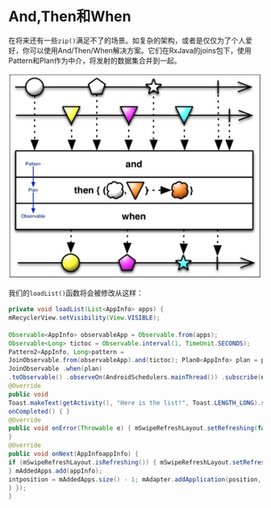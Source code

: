 # And,Then和When

在将来还有一些`zip()`满足不了的场景。如复杂的架构，或者是仅仅为了个人爱好，你可以使用And/Then/When解决方案。它们在RxJava的joins包下，使用Pattern和Plan作为中介，将发射的数据集合并到一起。

![](chapter6_11.png)

我们的`loadList()`函数将会被修改从这样：
```java
private void loadList(List<AppInfo> apps) {
mRecyclerView.setVisibility(View.VISIBLE);

Observable<AppInfo> observableApp = Observable.from(apps);
Observable<Long> tictoc = Observable.interval(1, TimeUnit.SECONDS);
Pattern2<AppInfo, Long>pattern =
JoinObservable.from(observableApp).and(tictoc); Plan0<AppInfo> plan = pattern.then(this::updateTitle);
JoinObservable .when(plan)
.toObservable() .observeOn(AndroidSchedulers.mainThread()) .subscribe(new Observer<AppInfo>() {
@Override
public void
Toast.makeText(getActivity(), "Here is the list!", Toast.LENGTH_LONG).show();
onCompleted() { }
@Override
public void onError(Throwable e) { mSwipeRefreshLayout.setRefreshing(false); Toast.makeText(getActivity(), "Something went wrong!", Toast.LENGTH_SHORT).show();
}
@Override
public void onNext(AppInfoappInfo) {
if (mSwipeRefreshLayout.isRefreshing()) { mSwipeRefreshLayout.setRefreshing(false);
} mAddedApps.add(appInfo);
intposition = mAddedApps.size() - 1; mAdapter.addApplication(position, appInfo); mRecyclerView.smoothScrollToPosition(position);
} });
}
```